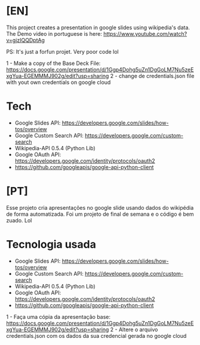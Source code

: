 # [EN]
This project creates a presentation in google slides using wikipedia's data. The Demo video in portuguese is here:
https://www.youtube.com/watch?v=gjzIQQDptAg

PS: It's just a forfun projet. Very poor code lol

1 - Make a copy of the Base Deck File:
https://docs.google.com/presentation/d/1Ggp4Dohg5uZn1DgGoLM7Nu5zeExgYua-EGEMMMJ902g/edit?usp=sharing
2 - change de credentials.json file with yout own credentials on google cloud

# Tech
- Google Slides API: https://developers.google.com/slides/how-tos/overview
- Google Custom Search API: https://developers.google.com/custom-search
- Wikipedia-API 0.5.4 (Python Lib)
- Google OAuth API: https://developers.google.com/identity/protocols/oauth2
- https://github.com/googleapis/google-api-python-client

# [PT]
Esse projeto cria apresentações no google slide usando dados do wikipédia de forma automatizada.
Foi um projeto de final de semana e o código é bem zuado. Lol

# Tecnologia usada
- Google Slides API: https://developers.google.com/slides/how-tos/overview
- Google Custom Search API: https://developers.google.com/custom-search
- Wikipedia-API 0.5.4 (Python Lib)
- Google OAuth API: https://developers.google.com/identity/protocols/oauth2
- https://github.com/googleapis/google-api-python-client

1 - Faça uma cópia da apresentação base:
https://docs.google.com/presentation/d/1Ggp4Dohg5uZn1DgGoLM7Nu5zeExgYua-EGEMMMJ902g/edit?usp=sharing
2 - Altere o arquivo credentials.json com os dados da sua credencial gerada no google cloud
